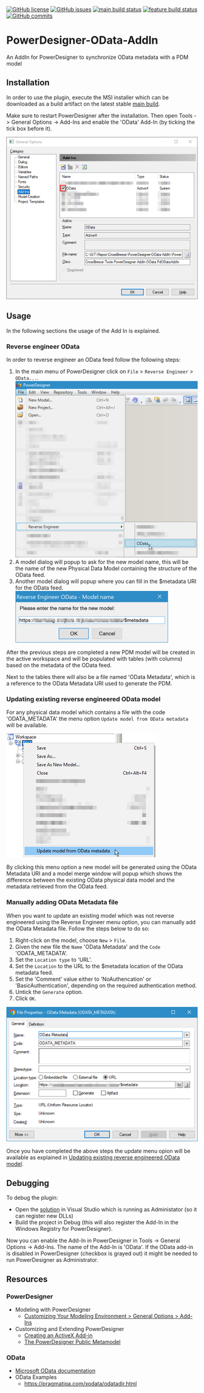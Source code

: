 [![GitHub license](https://img.shields.io/github/license/CrossBreezeNL/PowerDesigner-OData-AddIn)](https://github.com/CrossBreezeNL/PowerDesigner-OData-AddIn/blob/main/LICENSE)
[![GitHub issues](https://img.shields.io/github/issues/CrossBreezeNL/PowerDesigner-OData-AddIn)](https://github.com/CrossBreezeNL/PowerDesigner-OData-AddIn/issues)
[![main build status](https://github.com/CrossBreezeNL/PowerDesigner-OData-AddIn/actions/workflows/main.yml/badge.svg)](https://github.com/CrossBreezeNL/PowerDesigner-OData-AddIn/actions/workflows/main.yml)
[![feature build status](https://github.com/CrossBreezeNL/PowerDesigner-OData-AddIn/actions/workflows/feature.yml/badge.svg)](https://github.com/CrossBreezeNL/PowerDesigner-OData-AddIn/actions/workflows/feature.yml)
[![GitHub commits](https://img.shields.io/github/commit-activity/m/CrossBreezeNL/PowerDesigner-OData-AddIn)](https://github.com/CrossBreezeNL/PowerDesigner-OData-AddIn/graphs/commit-activity)

# PowerDesigner-OData-AddIn
An AddIn for PowerDesigner to synchronize OData metadata with a PDM model

## Installation
In order to use the plugin, execute the MSI installer which can be downloaded as a build artifact on the latest stable [main build](https://github.com/CrossBreezeNL/PowerDesigner-OData-AddIn/actions/workflows/main.yml).

Make sure to restart PowerDesigner after the installation. Then open Tools -> General Options -> Add-Ins and enable the 'OData' Add-In (by ticking the tick box before it).

![General options - Add-In](./screenshots/general-options-addins.png)

## Usage
In the following sections the usage of the Add In is explained.
### Reverse engineer OData
In order to reverse engineer an OData feed follow the following steps:
1. In the main menu of PowerDesigner click on `File` > `Reverse Engineer` > `OData...`.
   ![PowerDesigner Reverse Engineer OData](./screenshots/file-reverse-engineer-odata.png)
1. A model dialog will popup to ask for the new model name, this will be the name of the new Physical Data Model containing the structure of the OData feed.
1. Another model dialog will popup where you can fill in the $metadata URI for the OData feed.
   ![OData $metadata URI](./screenshots/model-dialog-metadata-uri.png)

After the previous steps are completed a new PDM model will be created in the active workspace and will be populated with tables (with columns) based on the metadata of the OData feed.

Next to the tables there will also be a file named 'OData Metadata', which is a reference to the OData Metadata URI used to generate the PDM.

### Updating existing reverse engineered OData model
For any physical data model which contains a file with the code 'ODATA_METADATA' the menu option `Update model from OData metadata` will be available.

![Model menu update model](./screenshots/model-menu-update-option.png)

By clicking this menu option a new model will be generated using the OData Metadata URI and a model merge window will popup which shows the difference between the existing OData physical data model and the metadata retrieved from the OData feed.

### Manually adding OData Metadata file
When you want to update an existing model which was not reverse engineered using the Reverse Engineer menu option, you can manually add the OData Metadata file. Follow the steps below to do so:
1. Right-click on the model, choose `New` > `File`.
1. Given the new file the `Name` 'OData Metadata' and the `Code` 'ODATA_METADATA'.
1. Set the `Location type` to 'URL'.
1. Set the `Location` to the URL to the $metadata location of the OData metadata feed.
1. Set the 'Comment' value either to 'NoAuthencation' or 'BasicAuthentication', depending on the required authentication method.
1. Untick the `Generate` option.
1. Click `OK`.

![Model OData Metadata file](./screenshots/model-metadata-file-properties.png)

Once you have completed the above steps the update menu opion will be available as explained in [Updating existing reverse engineered OData model](#updating-existing-reverse-engineered-odata-model).

## Debugging
To debug the plugin:

- Open the [solution](./PowerDesigner_OData_AddIn.sln) in Visual Studio which is running as Administator (so it can register new DLLs)
- Build the project in Debug (this will also register the Add-In in the Windows Registry for PowerDesigner).

Now you can enable the Add-In in PowerDesigner in Tools -> General Options -> Add-Ins. The name of the Add-In is 'OData'. If the OData add-in is disabled in PowerDesigner (checkbox is grayed out) it might be needed to run PowerDesigner as Administrator.

## Resources

### PowerDesigner
- Modeling with PowerDesigner
  - [Customizing Your Modeling Environment > General Options > Add-Ins](https://help.sap.com/docs/SAP_POWERDESIGNER/abd3434b4987485c92057ab9392aadbe/c7e194046e1b101492b38124129e7841.html?locale=en-US&version=16.6.10)
- Customizing and Extending PowerDesigner
  - [Creating an ActiveX Add-in](https://help.sap.com/docs/SAP_POWERDESIGNER/31c48596e34446a68956e0aa7e700a2e/c7d62f7d6e1b1014b6b5cd497c583efb.html?locale=en-US&version=16.6.10)
  - [The PowerDesigner Public Metamodel](https://help.sap.com/docs/SAP_POWERDESIGNER/31c48596e34446a68956e0aa7e700a2e/c7d0294d6e1b1014b766cb40bbc4f211.html?version=16.7.02&locale=en-US)

### OData
- [Microsoft OData documentation](https://learn.microsoft.com/nl-nl/odata/)
- OData Examples
  - https://pragmatiqa.com/xodata/odatadir.html